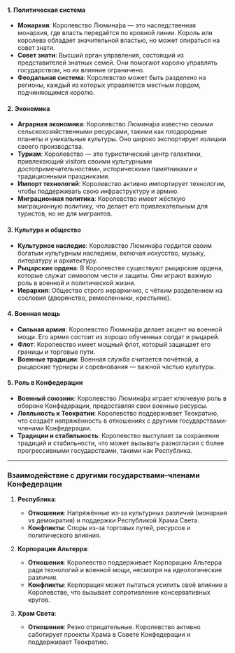 #### 1. **Политическая система**

- **Монархия**: Королевство Люмина́ра — это наследственная монархия, где власть передаётся по кровной линии. Король или королева обладает значительной властью, но может опираться на совет знати.
- **Совет знати**: Высший орган управления, состоящий из представителей знатных семей. Они помогают королю управлять государством, но их влияние ограничено.
- **Феодальная система**: Королевство может быть разделено на регионы, каждый из которых управляется местным лордом, подчиняющимся королю.

#### 2. **Экономика**

- **Аграрная экономика**: Королевство Люмина́ра известно своими сельскохозяйственными ресурсами, такими как плодородные планеты и уникальные культуры. Оно широко экспортирует излишки своего производства.
- **Туризм**: Королевство — это туристический центр галактики, привлекающий visitors своими культурными достопримечательностями, историческими памятниками и традиционными праздниками.
- **Импорт технологий**: Королевство активно импортирует технологии, чтобы поддерживать свою инфраструктуру и армию.
- **Миграционная политика**: Королевство имеет жёсткую миграционную политику, что делает его привлекательным для туристов, но не для мигрантов.

#### 3. **Культура и общество**

- **Культурное наследие**: Королевство Люмина́ра гордится своим богатым культурным наследием, включая искусство, музыку, литературу и архитектуру.
- **Рыцарские ордена**: В Королевстве существуют рыцарские ордена, которые служат символом чести и защиты. Они играют важную роль в военной и политической жизни.
- **Иерархия**: Общество строго иерархично, с чётким разделением на сословия (дворянство, ремесленники, крестьяне).

#### 4. **Военная мощь**

- **Сильная армия**: Королевство Люмина́ра делает акцент на военной мощи. Его армия состоит из хорошо обученных солдат и рыцарей.
- **Флот**: Королевство имеет мощный флот, который защищает его границы и торговые пути.
- **Военные традиции**: Военная служба считается почётной, а рыцарские турниры и соревнования — важной частью культуры.

#### 5. **Роль в Конфедерации**

- **Военный союзник**: Королевство Люмина́ра играет ключевую роль в обороне Конфедерации, предоставляя свои военные ресурсы.
- **Лояльность к Теократии**: Королевство поддерживает Теократию, что создаёт напряжённость в отношениях с другими государствами-членами Конфедерации.
- **Традиции и стабильность**: Королевство выступает за сохранение традиций и стабильности, что может вызывать разногласия с более прогрессивными государствами, такими как Республика.
---

### **Взаимодействие с другими государствами-членами Конфедерации**

1. **Республика**:
    - **Отношения**: Напряжённые из-за культурных различий (монархия vs демократия) и поддержки Республикой Храма Света.
    - **Конфликты**: Споры из-за торговых путей, ресурсов и политического влияния.
      
2. **Корпорация Альтерра**:
    - **Отношения**: Королевство поддерживает Корпорацию Альтерра ради технологий и военной мощи, несмотря на идеологические различия.
    - **Конфликты**: Корпорация может пытаться усилить своё влияние в Королевстве, что вызывает сопротивление консервативных кругов.
      
3. **Храм Света**:
    - **Отношения**: Резко отрицательные. Королевство активно саботирует проекты Храма в Совете Конфедерации и поддерживает Теократию.
